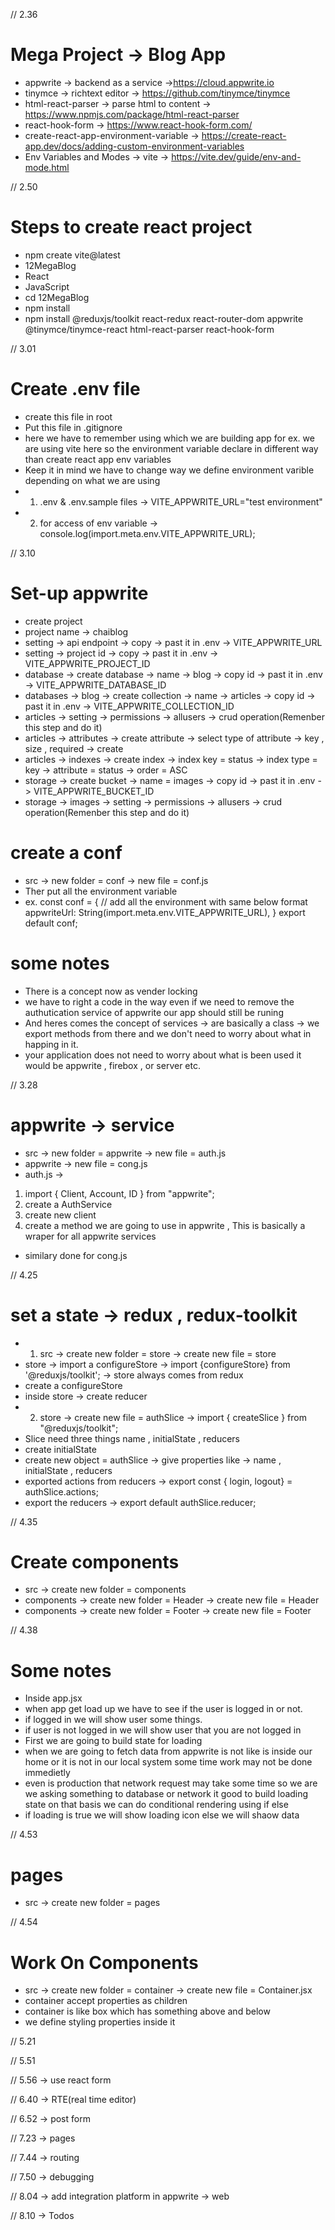 // 2.36
# Mega Project -> Blog App
- appwrite -> backend as a service ->https://cloud.appwrite.io
- tinymce -> richtext editor -> https://github.com/tinymce/tinymce
- html-react-parser -> parse html to content -> https://www.npmjs.com/package/html-react-parser
- react-hook-form -> https://www.react-hook-form.com/
- create-react-app-environment-variable ->      https://create-react-app.dev/docs/adding-custom-environment-variables
- Env Variables and Modes -> vite ->
https://vite.dev/guide/env-and-mode.html

// 2.50
# Steps to create react project
- npm create vite@latest
- 12MegaBlog
- React
- JavaScript
- cd 12MegaBlog
- npm install
- npm install @reduxjs/toolkit react-redux react-router-dom appwrite @tinymce/tinymce-react html-react-parser react-hook-form

// 3.01
# Create .env file
- create this file in root 
- Put this file in .gitignore
- here we have to remember using which we are building app for ex. we are using vite here so the environment variable declare in different way than create react app env variables
- Keep it in mind we have to change way we define environment varible depending on what we are using
- 1. .env & .env.sample files -> VITE_APPWRITE_URL="test environment"
- 2. for access of env variable -> console.log(import.meta.env.VITE_APPWRITE_URL);

// 3.10
# Set-up appwrite
- create project
- project name -> chaiblog
- setting -> api endpoint -> copy -> past it in .env -> VITE_APPWRITE_URL
- setting -> project id -> copy -> past it in .env -> VITE_APPWRITE_PROJECT_ID
- database -> create database -> name -> blog -> copy id -> past it in .env -> VITE_APPWRITE_DATABASE_ID
- databases -> blog -> create collection -> name -> articles -> copy id -> past it in .env -> VITE_APPWRITE_COLLECTION_ID
- articles -> setting -> permissions -> allusers -> crud operation(Remenber this step and do it)
- articles -> attributes -> create attribute -> select type of attribute -> key , size , required -> create
- articles -> indexes -> create index -> index key = status -> index type = key -> attribute = status -> order = ASC
- storage -> create bucket -> name = images -> copy id -> past it in .env -> VITE_APPWRITE_BUCKET_ID
- storage -> images -> setting -> permissions -> allusers -> crud operation(Remenber this step and do it)

# create a conf
- src -> new folder = conf -> new file = conf.js
- Ther put all the environment variable 
- ex. 
const conf = {
    // add all the environment with same below format
    appwriteUrl: String(import.meta.env.VITE_APPWRITE_URL),
}
export default conf;


# some notes 
- There is a concept now as vender locking 
- we have to right a code in the way even if we need to remove the authutication service of appwrite our app should still be runing
- And heres comes the concept of services -> are basically a class -> we export methods from there and we don't need to worry about what in happing in it.
- your application does not need to worry about what is been used it would be appwrite , firebox , or server etc.

// 3.28
# appwrite -> service
- src -> new folder = appwrite -> new file = auth.js
- appwrite -> new file = cong.js
- auth.js -> 
1. import { Client, Account, ID } from "appwrite";
2. create a AuthService
3. create new client
4. create a method we are going to use in appwrite , This is basically a wraper for all appwrite services
- similary done for cong.js

// 4.25
# set a state -> redux , redux-toolkit
- 1. src -> create new folder = store -> create new file = store
- store -> import a configureStore -> import {configureStore} from '@reduxjs/toolkit'; -> store always comes from redux
- create a configureStore
- inside store -> create reducer
- 2. store -> create new file = authSlice -> import { createSlice } from "@reduxjs/toolkit";
- Slice need three things name , initialState , reducers
- create initialState
- create new object = authSlice -> give properties like -> name , initialState , reducers
- exported actions from reducers -> export const { login, logout} = authSlice.actions;
- export the reducers -> export default authSlice.reducer;

// 4.35
# Create components
- src -> create new folder = components
- components -> create new folder = Header -> create new file = Header
- components -> create new folder = Footer -> create new file = Footer

// 4.38
# Some notes 
- Inside app.jsx
- when app get load up we have to see if the user is logged in or not.
- if logged in we will show user some things.
- if user is not logged in we will show user that you are not logged in
- First we are going to build state for loading
- when we are going to fetch data from appwrite is not like is inside our home or it is not in our local system some time work may not be done immedietly 
- even is production that network request may take some time so we are we asking something to database or network it good to build loading state on that basis we can do conditional rendering  using if else 
- if loading is true we will show loading icon else we will shaow data

// 4.53
# pages
- src -> create new folder = pages

// 4.54
# Work On Components
- src -> create new folder = container -> create new file = Container.jsx 
- container accept properties as children 
- container is like box which has something above and below
- we define styling properties inside it

// 5.21

// 5.51

// 5.56 -> use react form

// 6.40 -> RTE(real time editor)

// 6.52 -> post form

// 7.23 -> pages

// 7.44 -> routing

// 7.50 -> debugging

// 8.04 -> add integration platform in appwrite -> web

// 8.10 -> Todos
